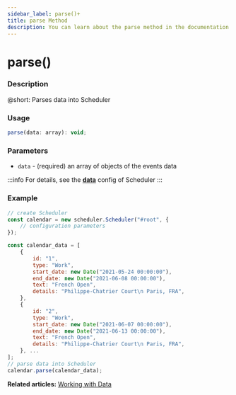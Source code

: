 ```yaml
---
sidebar_label: parse()+
title: parse Method
description: You can learn about the parse method in the documentation of the DHTMLX JavaScript Scheduler library. Browse developer guides and API reference, try out code examples and live demos, and download a free 30-day evaluation version of DHTMLX Scheduler.
---
```


# parse()

### Description

@short: Parses data into Scheduler

### Usage

~~~jsx {}
parse(data: array): void;
~~~

### Parameters

- `data` - (required) an array of objects of the events data

:::info
For details, see the [**data**](../../config/js_scheduler_data_config) config of Scheduler
:::

### Example

~~~jsx {6-23,25}
// create Scheduler
const calendar = new scheduler.Scheduler("#root", {
	// configuration parameters
});

const calendar_data = [
	{
		id: "1",
		type: "Work",
		start_date: new Date("2021-05-24 00:00:00"),
		end_date: new Date("2021-06-08 00:00:00"),
		text: "French Open",
		details: "Philippe-Chatrier Court\n Paris, FRA",
	},
	{
		id: "2",
		type: "Work",
		start_date: new Date("2021-06-07 00:00:00"),
		end_date: new Date("2021-06-13 00:00:00"),
		text: "French Open",
		details: "Philippe-Chatrier Court\n Paris, FRA",
	}, ...
];
// parse data into Scheduler
calendar.parse(calendar_data);
~~~

**Related articles:** [Working with Data](../../../guides/working_with_data#loading-data-from-local-source)
